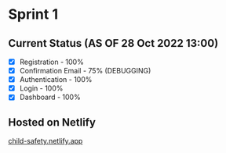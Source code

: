 # Sprint 1

## Current Status (AS OF 28 Oct 2022 13:00)
- [x] Registration - 100%
- [x] Confirmation Email - 75% (DEBUGGING)
- [x] Authentication - 100%
- [x] Login - 100%
- [x] Dashboard - 100%

## Hosted on Netlify
[child-safety.netlify.app](https://child-safety.netlify.app)